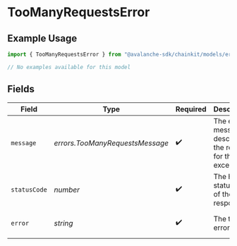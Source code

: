 # TooManyRequestsError

## Example Usage

```typescript
import { TooManyRequestsError } from "@avalanche-sdk/chainkit/models/errors";

// No examples available for this model
```

## Fields

| Field                                                     | Type                                                      | Required                                                  | Description                                               | Example                                                   |
| --------------------------------------------------------- | --------------------------------------------------------- | --------------------------------------------------------- | --------------------------------------------------------- | --------------------------------------------------------- |
| `message`                                                 | *errors.TooManyRequestsMessage*                           | :heavy_check_mark:                                        | The error message describing the reason for the exception |                                                           |
| `statusCode`                                              | *number*                                                  | :heavy_check_mark:                                        | The HTTP status code of the response                      | 429                                                       |
| `error`                                                   | *string*                                                  | :heavy_check_mark:                                        | The type of error                                         | Too Many Requests                                         |